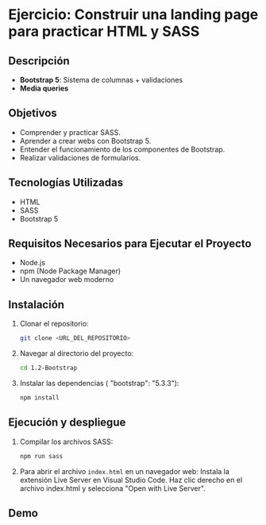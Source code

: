 # Ejercicio: Construir una landing page para practicar HTML y SASS

## Descripción

- **Bootstrap 5**: Sistema de columnas + validaciones
- **Media queries**

## Objetivos

- Comprender y practicar SASS.
- Aprender a crear webs con Bootstrap 5.
- Entender el funcionamiento de los componentes de Bootstrap.
- Realizar validaciones de formularios.

## Tecnologías Utilizadas

- HTML
- SASS
- Bootstrap 5

## Requisitos Necesarios para Ejecutar el Proyecto

- Node.js
- npm (Node Package Manager)
- Un navegador web moderno

## Instalación

1. Clonar el repositorio:
   ```bash
   git clone <URL_DEL_REPOSITORIO>
   ```
2. Navegar al directorio del proyecto:
   ```bash
   cd 1.2-Bootstrap
   ```
3. Instalar las dependencias ( "bootstrap": "5.3.3"):
   ```bash
   npm install
   ```

## Ejecución y despliegue

1. Compilar los archivos SASS:
   ```bash
   npm run sass
   ```
2. Para abrir el archivo `index.html` en un navegador web: Instala la extensión Live Server en Visual Studio Code. Haz clic derecho en el archivo index.html y selecciona "Open with Live Server".

## Demo
